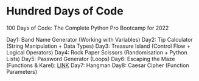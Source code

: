 # Hundred Days of Code
 100 Days of Code: The Complete Python Pro Bootcamp for 2022

Day1: Band Name Generator (Working with Variables)
Day2: Tip Calculator (String Manipulation + Data Types)
Day3: Treasure Island (Control Flow + Logical Operators)
Day4: Rock Paper Scissors (Randomisation + Python Lists)
Day5: Password Generator (Loops)
Day6: Escaping the Maze (Functions & Karel): [LINK](https://reeborg.ca/reeborg.html?lang=en&mode=python&menu=worlds%2Fmenus%2Freeborg_intro_en.json&name=Maze&url=worlds%2Ftutorial_en%2Fmaze1.json)
Day7: Hangman
Day8: Caesar Cipher (Function Parameters)
